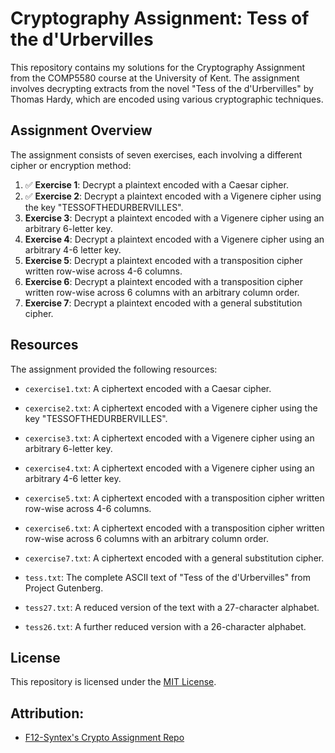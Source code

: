 # Cryptography Assignment: Tess of the d'Urbervilles

This repository contains my solutions for the Cryptography Assignment from the COMP5580 course at the University of Kent. The assignment involves decrypting extracts from the novel "Tess of the d'Urbervilles" by Thomas Hardy, which are encoded using various cryptographic techniques.

## Assignment Overview

The assignment consists of seven exercises, each involving a different cipher or encryption method:

1. ✅ **Exercise 1**: Decrypt a plaintext encoded with a Caesar cipher.
2. ✅ **Exercise 2**: Decrypt a plaintext encoded with a Vigenere cipher using the key "TESSOFTHEDURBERVILLES".
3. **Exercise 3**: Decrypt a plaintext encoded with a Vigenere cipher using an arbitrary 6-letter key.
4. **Exercise 4**: Decrypt a plaintext encoded with a Vigenere cipher using an arbitrary 4-6 letter key.
5. **Exercise 5**: Decrypt a plaintext encoded with a transposition cipher written row-wise across 4-6 columns.
6. **Exercise 6**: Decrypt a plaintext encoded with a transposition cipher written row-wise across 6 columns with an arbitrary column order.
7. **Exercise 7**: Decrypt a plaintext encoded with a general substitution cipher.

## Resources

The assignment provided the following resources:

- `cexercise1.txt`: A ciphertext encoded with a Caesar cipher.
- `cexercise2.txt`: A ciphertext encoded with a Vigenere cipher using the key "TESSOFTHEDURBERVILLES".
- `cexercise3.txt`: A ciphertext encoded with a Vigenere cipher using an arbitrary 6-letter key.
- `cexercise4.txt`: A ciphertext encoded with a Vigenere cipher using an arbitrary 4-6 letter key.
- `cexercise5.txt`: A ciphertext encoded with a transposition cipher written row-wise across 4-6 columns.
- `cexercise6.txt`: A ciphertext encoded with a transposition cipher written row-wise across 6 columns with an arbitrary column order.
- `cexercise7.txt`: A ciphertext encoded with a general substitution cipher.

- `tess.txt`: The complete ASCII text of "Tess of the d'Urbervilles" from Project Gutenberg.
- `tess27.txt`: A reduced version of the text with a 27-character alphabet.
- `tess26.txt`: A further reduced version with a 26-character alphabet.

## License

This repository is licensed under the [MIT License](LICENSE).

## Attribution:
- [F12-Syntex's Crypto Assignment Repo](https://en.wikipedia.org/wiki/Thomas_Hardy)